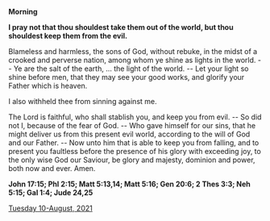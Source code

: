 **Morning**

**I pray not that thou shouldest take them out of the world, but thou shouldest keep them from the evil.**
 
Blameless and harmless, the sons of God, without rebuke, in the midst of a crooked and perverse nation, among whom ye shine as lights in the world. -- Ye are the salt of the earth, ... the light of the world. -- Let your light so shine before men, that they may see your good works, and glorify your Father which is heaven.
 
I also withheld thee from sinning against me.
 
The Lord is faithful, who shall stablish you, and keep you from evil. -- So did not I, because of the fear of God. -- Who gave himself for our sins, that he might deliver us from this present evil world, according to the will of God and our Father. -- Now unto him that is able to keep you from falling, and to present you faultless before the presence of his glory with exceeding joy, to the only wise God our Saviour, be glory and majesty, dominion and power, both now and ever. Amen.  

**John 17:15; Phl 2:15; Matt 5:13,14; Matt 5:16; Gen 20:6; 2 Thes 3:3; Neh 5:15; Gal 1:4; Jude 24,25**

[Tuesday 10-August, 2021](https://t.me/daily_light)
